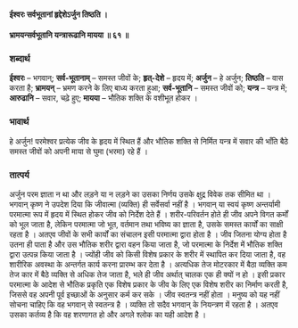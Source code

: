 #### ईश्वरः सर्वभूतानां हृद्देशेऽर्जुन तिष्ठति ।
#### भ्रामयन्सर्वभूतानि यन्त्रारूढानि मायया ॥ ६१ ॥

### शब्दार्थ

**ईश्वरः** – भगवान्; **सर्व-भूतानाम्** – समस्त जीवों के; **हृत्-देशे** – हृदय में; **अर्जुन** – हे अर्जुन; **तिष्ठति** – वास करता है; **भ्रामयन्** – भ्रमण करने के लिए बाध्य करता हुआ; **सर्व-भूतानि** – समस्त जीवों को; **यन्त्र** – यन्त्र में; **आरुढानि** – सवार, चढ़े हुए; **मायया** – भौतिक शक्ति के वशीभूत होकर ।

### भावार्थ

हे अर्जुन! परमेश्वर प्रत्येक जीव के हृदय में स्थित हैं और भौतिक शक्ति से निर्मित यन्त्र में सवार की भाँति बैठे समस्त जीवों को अपनी माया से घुमा (भरमा) रहे हैं ।

### तात्पर्य

अर्जुन परम ज्ञाता न था और लड़ने या न लड़ने का उसका निर्णय उसके क्षुद्र विवेक तक सीमित था । भगवान् कृष्ण ने उपदेश दिया कि जीवात्मा (व्यक्ति) ही सर्वेसर्वा नहीं है । भगवान् या स्वयं कृष्ण अन्तर्यामी परमात्मा रूप में हृदय में स्थित होकर जीव को निर्देश देते हैं । शरीर-परिवर्तन होते ही जीव अपने विगत कर्मों को भूल जाता है, लेकिन परमात्मा जो भूत, वर्तमान तथा भविष्य का ज्ञाता है, उसके समस्त कार्यों का साक्षी रहता है । अतएव जीवों के सभी कार्यों का संचालन इसी परमात्मा द्वारा होता है । जीव जितना योग्य होता है उतना ही पाता है और उस भौतिक शरीर द्वारा वहन किया जाता है, जो परमात्मा के निर्देश में भौतिक शक्ति द्वारा उत्पन्न किया जाता है । ज्योंही जीव को किसी विशेष प्रकार के शरीर में स्थापित कर दिया जाता है, वह शारीरिक अवस्था के अन्तर्गत कार्य करना प्रारम्भ कर देता है । अत्यधिक तेज मोटरकार में बैठा व्यक्ति कम तेज कार में बैठे व्यक्ति से अधिक तेज जाता है, भले ही जीव अर्थात् चालक एक ही क्यों न हो । इसी प्रकार परमात्मा के आदेश से भौतिक प्रकृति एक विशेष प्रकार के जीव के लिए एक विशेष शरीर का निर्माण करती है, जिससे वह अपनी पूर्व इच्छाओं के अनुसार कर्म कर सके । जीव स्वतन्त्र नहीं होता । मनुष्य को यह नहीं सोचना चाहिए कि वह भगवान् से स्वतन्त्र है । व्यक्ति तो सदैव भगवान् के नियन्त्रण में रहता है । अतएव उसका कर्तव्य है कि वह शरणागत हो और अगले श्लोक का यही आदेश है ।